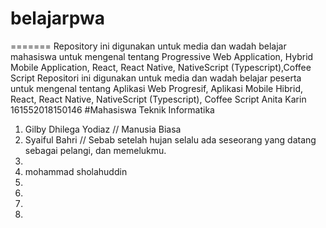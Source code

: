 # belajarpwa
=======
Repository ini digunakan untuk media dan wadah belajar mahasiswa untuk mengenal tentang Progressive Web Application, Hybrid Mobile Application, React, React Native, NativeScript (Typescript),Coffee Script
Repositori ini digunakan untuk media dan wadah belajar peserta untuk mengenal tentang Aplikasi Web Progresif, Aplikasi Mobile Hibrid, React, React Native, NativeScript (Typescript), Coffee Script
Anita Karin 161552018150146
#Mahasiswa Teknik Informatika

1. Gilby Dhilega Yodiaz // Manusia Biasa
2. Syaiful Bahri // Sebab setelah hujan selalu ada seseorang yang datang sebagai pelangi, dan memelukmu.
3. 
4. mohammad sholahuddin
5.
6.
7.
8.